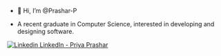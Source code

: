 - 👋 Hi, I’m @Prashar-P

- A recent graduate in Computer Science, interested in developing and designing software.


[![Linkedin](https://i.stack.imgur.com/gVE0j.png) LinkedIn - Priya Prashar](https://www.linkedin.com/in/priya-prashar-4801/)


<!---
Prashar-P/Prashar-P is a ✨ special ✨ repository because its `README.md` (this file) appears on your GitHub profile.
You can click the Preview link to take a look at your changes.
--->
